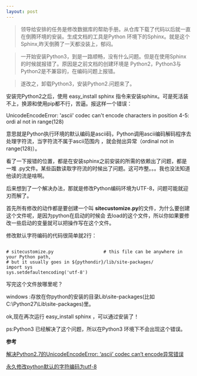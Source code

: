 ```yaml
---
layout: post
---
```


>领导给安排的任务是修改数据库的帮助手册。从仓库下载了代码以后就一直在倒腾环境的安装。生成文档的工具是Python
 环境下的Sphinx。就是这个Sphinx,昨天倒腾了一天都没装上，郁闷。

>一开始安装Python3，到是一路顺畅，没有什么问题。但是在使用Sphinx的时候就报错了。原因是之前文档的创建环境是
 Python2，Python3与Python2是不兼容的，在编码问题上报错。

>遂改之，卸载Python3，安装Python2.问题来了。

安装完Python2之后，使用 easy_install sphinx 
指令来安装sphinx。可是死活装不上，换源和使用pip都不行，苦逼。报这样一个错误：

UnicodeEncodeError: 'ascii' codec can't encode characters in position 4-5: ordi al not in range(128)

意思就是Python执行环境的默认编码是ascii码，Python调用ascii编码解码程序去处理字符流，当字符流不属于ascii范围内
，就会抛出异常（ordinal not in range(128)）。

看了一下报错的位置，都是在安装sphinx之前安装的所需的依赖出了问题，都是一堆
.py文件。某些函数读取字符流的时候出了问题。这可咋整。。。我也没法知道他读的流是啥啊。

后来想到了一个解决办法，那就是修改Python编码环境为UTF-8，问题可能就迎刃而解了。

首先所有修改的动作都是要创建一个叫 **sitecustomize.py**的文件，为什么要创建这个文件呢，是因为python在启动的时候会
去load的这个文件，所以你如果要修改一些启动的变量就可以把操作写在这个文件。

修改默认字符编码的代码很简单就2行：

```

# sitecustomize.py                   # this file can be anywhere in your Python path,
# but it usually goes in ${pythondir}/lib/site-packages/
import sys
sys.setdefaultencoding('utf-8') 

```

写完这个文件放哪里呢？

windows :存放在你python的安装的目录Lib\site-packages(比如C:\Python27\Lib\site-packages)里。 

ok,现在再次运行 easy_install sphinx ，可以通过安装了！

ps:Python3 已经解决了这个问题，所以在Python3 环境下不会出现这个错误。

**参考**

[解决Python2.7的UnicodeEncodeError: ‘ascii’ codec can’t encode异常错误](http://wangye.org/blog/archives/629/)

[永久修改python默认的字符编码为utf-8](http://blog.sina.com.cn/s/blog_494e45fe0102e3p9.html)       
